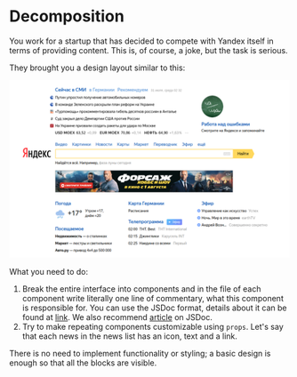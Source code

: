 Decomposition
===

You work for a startup that has decided to compete with Yandex itself in terms of providing content. This is, of course, a joke, but the task is serious.

They brought you a design layout similar to this:

![](./src/assets/decomposition.png)

What you need to do:

1. Break the entire interface into components and in the file of each component write literally one line of commentary, what this component is responsible for. You can use the JSDoc format, details about it can be found at [link](https://react-styleguidist.js.org/docs/documenting/). We also recommend [article](https://medium.com/@antonkrinitsyn/jsdoc-react-5e6c530880a0) on JSDoc.
2. Try to make repeating components customizable using `props`. Let's say that each news in the news list has an icon, text and a link.

There is no need to implement functionality or styling; a basic design is enough so that all the blocks are visible.